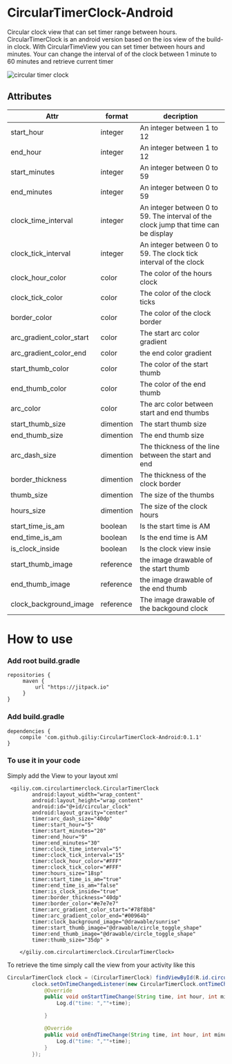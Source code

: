 # CircularTimerClock-Android
Circular clock view that can set timer range between hours.
CircularTimerClock is an android version based on the ios view of the build-in clock.
With CircularTimeView you can set timer between hours and minutes. 
Your can change the interval of of the clock between 1 minute to 60 minutes and retrieve current timer

![circular timer clock](https://user-images.githubusercontent.com/11720098/31091386-7882e1ca-a7b3-11e7-8677-43a6689954af.gif)

## Attributes

| Attr  | format | decription |
| ------------- | ------------- | ------------- |
| start_hour  | integer  | An integer between 1 to 12  |
| end_hour  | integer  | An integer between 1 to 12  |
| start_minutes  | integer  | An integer between 0 to 59  |
| end_minutes  | integer  | An integer between 0 to 59  |
| clock_time_interval  | integer  | An integer between 0 to 59. The interval of the clock jump that time can be display|
| clock_tick_interval  | integer  | An integer between 0 to 59. The clock tick interval of the clock |
| clock_hour_color  | color  | The color of the hours clock  |
| clock_tick_color  | color  | The color of the clock ticks  |
| border_color  | color  | The color of the clock border  |
| arc_gradient_color_start  | color  | The start arc color gradient  |
| arc_gradient_color_end  | color  | the end color gradient  |
| start_thumb_color  | color  | The color of the start thumb |
| end_thumb_color  | color  | The color of the end thumb  |
|  arc_color | color  | The arc color between start and end thumbs  |
|  start_thumb_size | dimention  | The start thumb size  |
|  end_thumb_size | dimention  | The end thumb size  |
| arc_dash_size  | dimention  | The thickness of the line between the start and end  |
| border_thickness  | dimention  | The thickness of the clock border  |
| thumb_size  | dimention  | The size of the thumbs  |
| hours_size  | dimention  | The size of the clock hours  |
| start_time_is_am  | boolean  | Is the start time is AM  |
| end_time_is_am  | boolean  | Is the end time is AM  |
| is_clock_inside  | boolean  | Is the clock view insie  |
| start_thumb_image  | reference  | the image drawable of the start thumb  |
| end_thumb_image  | reference  | the image drawable of the end thumb  |
| clock_background_image  | reference  | The image drawable of the backgound clock  |

# How to use

### Add root build.gradle
```
repositories {
     maven {
         url "https://jitpack.io"
     }
}
```

### Add build.gradle
```
dependencies {
    compile 'com.github.giliy:CircularTimerClock-Android:0.1.1'
}
```

### To use it in your code
Simply add the View to your layout xml

```
 <giliy.com.circulartimerclock.CircularTimerClock
        android:layout_width="wrap_content"
        android:layout_height="wrap_content"
        android:id="@+id/circular_clock"
        android:layout_gravity="center"
        timer:arc_dash_size="40dp"
        timer:start_hour="5"
        timer:start_minutes="20"
        timer:end_hour="9"
        timer:end_minutes="30"
        timer:clock_time_interval="5"
        timer:clock_tick_interval="15"
        timer:clock_hour_color="#FFF"
        timer:clock_tick_color="#FFF"
        timer:hours_size="18sp"
        timer:start_time_is_am="true"
        timer:end_time_is_am="false"
        timer:is_clock_inside="true"
        timer:border_thickness="40dp"
        timer:border_color="#e7e7e7"
        timer:arc_gradient_color_start="#78f8b8"
        timer:arc_gradient_color_end="#00964b"
        timer:clock_background_image="@drawable/sunrise"
        timer:start_thumb_image="@drawable/circle_toggle_shape"
        timer:end_thumb_image="@drawable/circle_toggle_shape"
        timer:thumb_size="35dp" >

    </giliy.com.circulartimerclock.CircularTimerClock>
```
To retrieve the time simply call the view from your activity like this
```java
CircularTimerClock clock = (CircularTimerClock) findViewById(R.id.circular_clock);
        clock.setOnTimeChangedListener(new CircularTimerClock.ontTimeChanged() {
            @Override
            public void onStartTimeChange(String time, int hour, int minutes,boolean isAM) {
                Log.d("time: ",""+time);

            }

            @Override
            public void onEndTimeChange(String time, int hour, int minutes, boolean isAM) {
                Log.d("time: ",""+time);
            }
        });
```
